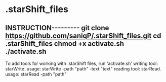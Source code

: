 # .starShift_files

INSTRUCTION---------
git clone https://github.com/saniqP/.starShift_files.git
cd .starShift_files
chmod +x activate.sh
./activate.sh
--------------------

To add tools for working with .starShift files, run 'activate.sh'
writing tool: starWrite. usage: starWrite -path "path" -text "text"
reading tool: starRead. usage: starRead -path "path"

